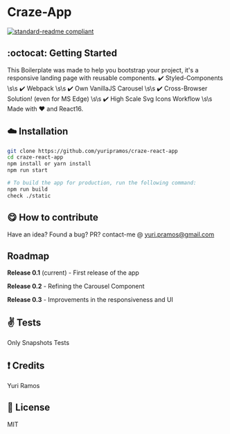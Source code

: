 # Craze-App

[![standard-readme compliant](https://img.shields.io/badge/readme%20style-standard-brightgreen.svg?style=flat-square)](https://github.com/RichardLitt/standard-readme)

## :octocat: Getting Started

This Boilerplate was made to help you bootstrap your project, it's a responsive landing page with reusable components.
:heavy_check_mark: Styled-Components \s\s
:heavy_check_mark: Webpack \s\s
:heavy_check_mark: Own VanillaJS Carousel \s\s
:heavy_check_mark: Cross-Browser Solution! (even for MS Edge) \s\s
:heavy_check_mark: High Scale Svg Icons Workflow \s\s
Made with :heart: and React16.

## :cloud: Installation

```sh
git clone https://github.com/yuripramos/craze-react-app
cd craze-react-app
npm install or yarn install
npm run start

# To build the app for production, run the following command:
npm run build
check ./static
```

## :yum: How to contribute

Have an idea? Found a bug? PR? contact-me @ yuri.pramos@gmail.com

## Roadmap

**Release 0.1** (current) - First release of the app

**Release 0.2** - Refining the Carousel Component

**Release 0.3** - Improvements in the responsiveness and UI

## :v: Tests

Only Snapshots Tests

## :exclamation: Credits

Yuri Ramos

## :scroll: License

MIT
